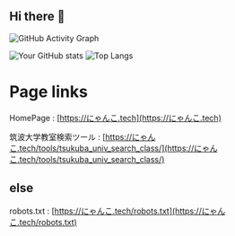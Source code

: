 ## Hi there 👋

<!--
**ak-2302/ak-2302** is a ✨ _special_ ✨ repository because its `README.md` (this file) appears on your GitHub profile.

Here are some ideas to get you started:

- 🔭 I’m currently working on ...
- 🌱 I’m currently learning ...
- 👯 I’m looking to collaborate on ...
- 🤔 I’m looking for help with ...
- 💬 Ask me about ...
- 📫 How to reach me: ...
- 😄 Pronouns: ...
- ⚡ Fun fact: ...
-->
![GitHub Activity Graph](https://github-readme-activity-graph.vercel.app/graph?username=ak-2302&theme=tokyo-night)

![Your GitHub stats](https://github-readme-stats.vercel.app/api?username=ak-2302&show_icons=true&theme=tokyonight) ![Top Langs](https://github-readme-stats.vercel.app/api/top-langs/?username=ak-2302&layout=compact)


# Page links
HomePage : [https://にゃんこ.tech](https://にゃんこ.tech)

筑波大学教室検索ツール : [https://にゃんこ.tech/tools/tsukuba_univ_search_class/](https://にゃんこ.tech/tools/tsukuba_univ_search_class/)


## else
robots.txt : [https://にゃんこ.tech/robots.txt](https://にゃんこ.tech/robots.txt)